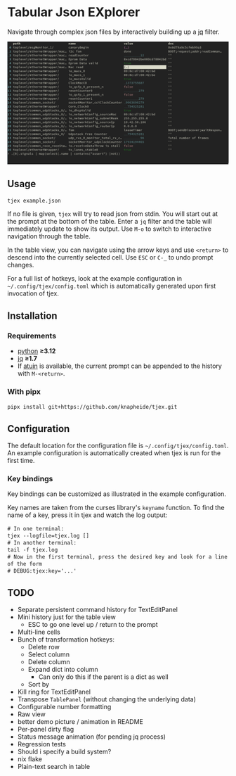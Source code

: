 # Tabular Json EXplorer

Navigate through complex json files by interactively building up a [jq](https://jqlang.org) filter.

![demo image](doc/demo.png)

## Usage

```shell
tjex example.json
```

If no file is given, `tjex` will try to read json from stdin.
You will start out at the prompt at the bottom of the table.
Enter a `jq` filter and the table will immediately update to show its output.
Use `M-o` to switch to interactive navigation through the table.

In the table view, you can navigate using the arrow keys and use `<return>` to descend into the currently selected cell.
Use `ESC` or `C-_` to undo prompt changes.

For a full list of hotkeys, look at the example configuration in `~/.config/tjex/config.toml` which is automatically generated upon first invocation of tjex.

## Installation

### Requirements

* [python](https://www.python.org) __≥3.12__
* [jq](https://jqlang.org) __≥1.7__
* If [atuin](https://atuin.sh) is available, the current prompt can be appended to the history with `M-<return>`.

### With pipx

```shell
pipx install git+https://github.com/knapheide/tjex.git
```

## Configuration

The default location for the configuration file is `~/.config/tjex/config.toml`.
An example configuration is automatically created when tjex is run for the first time.

### Key bindings

Key bindings can be customized as illustrated in the example configuration.

Key names are taken from the curses library's `keyname` function.
To find the name of a key, press it in tjex and watch the log output:

```shell
# In one terminal:
tjex --logfile=tjex.log []
# In another terminal:
tail -f tjex.log
# Now in the first terminal, press the desired key and look for a line of the form
# DEBUG:tjex:key='...'
```

## TODO
* Separate persistent command history for TextEditPanel
* Mini history just for the table view
  * ESC to go one level up / return to the prompt
* Multi-line cells
* Bunch of transformation hotkeys:
  * Delete row
  * Select column
  * Delete column
  * Expand dict into column
    * Can only do this if the parent is a dict as well
  * Sort by
* Kill ring for TextEditPanel
* Transpose `TablePanel` (without changing the underlying data)
* Configurable number formatting
* Raw view
* better demo picture / animation in README
* Per-panel dirty flag
* Status message animation (for pending jq process)
* Regression tests
* Should i specify a build system?
* nix flake
* Plain-text search in table
